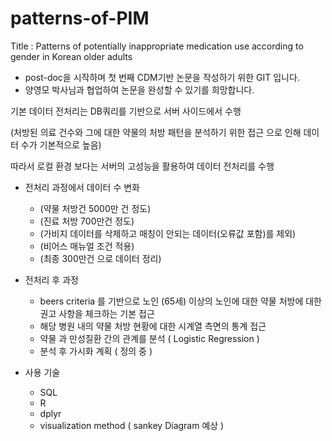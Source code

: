 # patterns-of-PIM
Title : Patterns of potentially inappropriate medication use according to gender in Korean older adults
- post-doc을 시작하며 첫 번째 CDM기반 논문을 작성하기 위한 GIT 입니다.
- 양영모 박사님과 협업하여 논문을 완성할 수 있기를 희망합니다.

기본 데이터 전처리는 DB쿼리를 기반으로 서버 사이드에서 수행

(처방된 의료 건수와 그에 대한 약물의 처방 패턴을 분석하기 위한 접근 으로 인해 데이터 수가 기본적으로 높음)

따라서 로컬 환경 보다는 서버의 고성능을 활용하여 데이터 전처리를 수행

* 전처리 과정에서 데이터 수 변화
  * (약물 처방건 5000만 건 정도)
  * (진료 처방 700만건 정도)
  * (가비지 데이터를 삭제하고 매칭이 안되는 데이터(오류값 포함)를 제외)
  * (비어스 매뉴얼 조건 적용)
  * (최종 300만건 으로 데이터 정리)

* 전처리 후 과정
  * beers criteria 를 기반으로 노인 (65세) 이상의 노인에 대한 약물 처방에 대한 권고 사항을 체크하는 기본 접근
  * 해당 병원 내의 약물 처방 현황에 대한 시계열 측면의 통계 접근
  * 약물 과 만성질환 간의 관계를 분석 ( Logistic Regression )
  * 분석 후 가시화 계획 ( 정의 중 )

* 사용 기술
  * SQL
  * R
  * dplyr
  * visualization method ( sankey Diagram 예상 )
